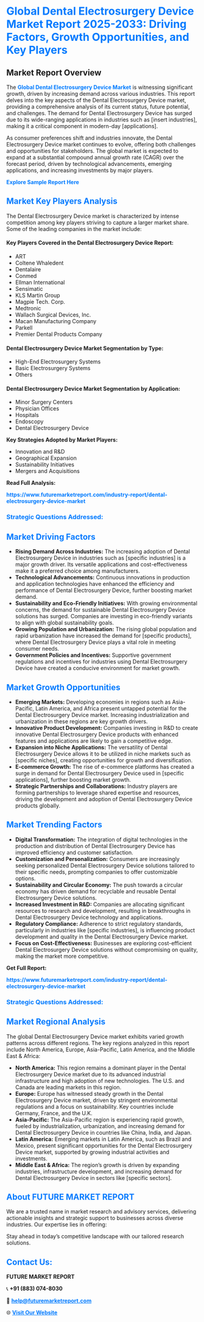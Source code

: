 <h1 style="color: #007BFF;">Global Dental Electrosurgery Device Market Report 2025-2033: Driving Factors, Growth Opportunities, and Key Players</h1>

<section id="overview">
<h2>Market Report Overview</h2>
<p>The <a href="https://www.futuremarketreport.com/industry-report/dental-electrosurgery-device-market" style="color: #007BFF; text-decoration: none;"><strong>Global Dental Electrosurgery Device Market</strong></a> is witnessing significant growth, driven by increasing demand across various industries. This report delves into the key aspects of the Dental Electrosurgery Device market, providing a comprehensive analysis of its current status, future potential, and challenges. The demand for Dental Electrosurgery Device has surged due to its wide-ranging applications in industries such as [insert industries], making it a critical component in modern-day [applications].</p>
<p>As consumer preferences shift and industries innovate, the Dental Electrosurgery Device market continues to evolve, offering both challenges and opportunities for stakeholders. The global market is expected to expand at a substantial compound annual growth rate (CAGR) over the forecast period, driven by technological advancements, emerging applications, and increasing investments by major players.</p>
</section>

<section id="overview">
<p><a href="https://www.futuremarketreport.com/request-sample/reportId=125348" style="color: #007BFF; text-decoration: none;"><strong>Explore Sample Report Here</strong></a></p>
</section>

<section id="key-players">
<h2 style="color: #007BFF;">Market Key Players Analysis</h2>
<p>The Dental Electrosurgery Device market is characterized by intense competition among key players striving to capture a larger market share. Some of the leading companies in the market include:</p>
<h4>Key Players Covered in the Dental Electrosurgery Device Report:</h4>
<ul><li>ART</li><li>Coltene Whaledent</li><li>Dentalaire</li><li>Conmed</li><li>Ellman International</li><li>Sensimatic</li><li>KLS Martin Group</li><li>Magpie Tech. Corp.</li><li>Medtronic</li><li>Wallach Surgical Devices, Inc.</li><li>Macan Manufacturing Company</li><li>Parkell</li><li>Premier Dental Products Company</li></ul>
<h4>Dental Electrosurgery Device Market Segmentation by Type:</h4>
<ul><li>High-End Electrosurgery Systems</li><li>Basic Electrosurgery Systems</li><li>Others</li></ul>

<h4>Dental Electrosurgery Device Market Segmentation by Application:</h4>
<ul><li>Minor Surgery Centers</li><li>Physician Offices</li><li>Hospitals</li><li>Endoscopy</li><li>Dental Electrosurgery Device</li></ul>
<p><strong>Key Strategies Adopted by Market Players:</strong></p>
<ul>
<li>Innovation and R&D</li>
<li>Geographical Expansion</li>
<li>Sustainability Initiatives</li>
<li>Mergers and Acquisitions</li>
</ul>
</section>

<section>
<p><strong>Read Full Analysis: </strong></p><a href="https://www.futuremarketreport.com/industry-report/dental-electrosurgery-device-market" style="color: #007BFF; text-decoration: none;"><strong>https://www.futuremarketreport.com/industry-report/dental-electrosurgery-device-market</strong></a>
<h3 style="color: #007BFF;">Strategic Questions Addressed:</h3>
</section>

<section id="driving-factors">
<h2 style="color: #007BFF;">Market Driving Factors</h2>
<ul>
<li><strong>Rising Demand Across Industries:</strong> The increasing adoption of Dental Electrosurgery Device in industries such as [specific industries] is a major growth driver. Its versatile applications and cost-effectiveness make it a preferred choice among manufacturers.</li>
<li><strong>Technological Advancements:</strong> Continuous innovations in production and application technologies have enhanced the efficiency and performance of Dental Electrosurgery Device, further boosting market demand.</li>
<li><strong>Sustainability and Eco-Friendly Initiatives:</strong> With growing environmental concerns, the demand for sustainable Dental Electrosurgery Device solutions has surged. Companies are investing in eco-friendly variants to align with global sustainability goals.</li>
<li><strong>Growing Population and Urbanization:</strong> The rising global population and rapid urbanization have increased the demand for [specific products], where Dental Electrosurgery Device plays a vital role in meeting consumer needs.</li>
<li><strong>Government Policies and Incentives:</strong> Supportive government regulations and incentives for industries using Dental Electrosurgery Device have created a conducive environment for market growth.</li>
</ul>
</section>

<section id="growth-opportunities">
<h2 style="color: #007BFF;">Market Growth Opportunities</h2>
<ul>
<li><strong>Emerging Markets:</strong> Developing economies in regions such as Asia-Pacific, Latin America, and Africa present untapped potential for the Dental Electrosurgery Device market. Increasing industrialization and urbanization in these regions are key growth drivers.</li>
<li><strong>Innovative Product Development:</strong> Companies investing in R&D to create innovative Dental Electrosurgery Device products with enhanced features and applications are likely to gain a competitive edge.</li>
<li><strong>Expansion into Niche Applications:</strong> The versatility of Dental Electrosurgery Device allows it to be utilized in niche markets such as [specific niches], creating opportunities for growth and diversification.</li>
<li><strong>E-commerce Growth:</strong> The rise of e-commerce platforms has created a surge in demand for Dental Electrosurgery Device used in [specific applications], further boosting market growth.</li>
<li><strong>Strategic Partnerships and Collaborations:</strong> Industry players are forming partnerships to leverage shared expertise and resources, driving the development and adoption of Dental Electrosurgery Device products globally.</li>
</ul>
</section>

<section id="trending-factors">
<h2 style="color: #007BFF;">Market Trending Factors</h2>
<ul>
<li><strong>Digital Transformation:</strong> The integration of digital technologies in the production and distribution of Dental Electrosurgery Device has improved efficiency and customer satisfaction.</li>
<li><strong>Customization and Personalization:</strong> Consumers are increasingly seeking personalized Dental Electrosurgery Device solutions tailored to their specific needs, prompting companies to offer customizable options.</li>
<li><strong>Sustainability and Circular Economy:</strong> The push towards a circular economy has driven demand for recyclable and reusable Dental Electrosurgery Device solutions.</li>
<li><strong>Increased Investment in R&D:</strong> Companies are allocating significant resources to research and development, resulting in breakthroughs in Dental Electrosurgery Device technology and applications.</li>
<li><strong>Regulatory Compliance:</strong> Adherence to strict regulatory standards, particularly in industries like [specific industries], is influencing product development and quality in the Dental Electrosurgery Device market.</li>
<li><strong>Focus on Cost-Effectiveness:</strong> Businesses are exploring cost-efficient Dental Electrosurgery Device solutions without compromising on quality, making the market more competitive.</li>
</ul>
</section>

<section>
<p><strong>Get Full Report: </strong></p><a href="https://www.futuremarketreport.com/industry-report/dental-electrosurgery-device-market" style="color: #007BFF; text-decoration: none;"><strong>https://www.futuremarketreport.com/industry-report/dental-electrosurgery-device-market</strong></a>
<h3 style="color: #007BFF;">Strategic Questions Addressed:</h3>
</section>


<section id="regional-analysis">
<h2 style="color: #007BFF;">Market Regional Analysis</h2>
<p>The global Dental Electrosurgery Device market exhibits varied growth patterns across different regions. The key regions analyzed in this report include North America, Europe, Asia-Pacific, Latin America, and the Middle East & Africa:</p>
<ul>
<li><strong>North America:</strong> This region remains a dominant player in the Dental Electrosurgery Device market due to its advanced industrial infrastructure and high adoption of new technologies. The U.S. and Canada are leading markets in this region.</li>
<li><strong>Europe:</strong> Europe has witnessed steady growth in the Dental Electrosurgery Device market, driven by stringent environmental regulations and a focus on sustainability. Key countries include Germany, France, and the U.K.</li>
<li><strong>Asia-Pacific:</strong> The Asia-Pacific region is experiencing rapid growth, fueled by industrialization, urbanization, and increasing demand for Dental Electrosurgery Device in countries like China, India, and Japan.</li>
<li><strong>Latin America:</strong> Emerging markets in Latin America, such as Brazil and Mexico, present significant opportunities for the Dental Electrosurgery Device market, supported by growing industrial activities and investments.</li>
<li><strong>Middle East & Africa:</strong> The region’s growth is driven by expanding industries, infrastructure development, and increasing demand for Dental Electrosurgery Device in sectors like [specific sectors].</li>
</ul>
</section>

<footer>
<h2 style="color: #007BFF;">About FUTURE MARKET REPORT</h2>
<p>We are a trusted name in market research and advisory services, delivering actionable insights and strategic support to businesses across diverse industries. Our expertise lies in offering:</p>

<p>Stay ahead in today’s competitive landscape with our tailored research solutions.</p>

<h2 style="color: #007BFF;">Contact Us:</h2>
<p><strong>FUTURE MARKET REPORT</strong></p>
<p>📞 <strong>+91 (883) 074-8030</strong></p>
<p>📧 <strong><a href="mailto:help@futuremarketreport.com" style="color: #007BFF;">help@futuremarketreport.com</a></strong></p>
<p>🌐 <strong><a href="https://www.futuremarketreport.com/" style="color: #007BFF;">Visit Our Website</a></strong></p>
</footer>